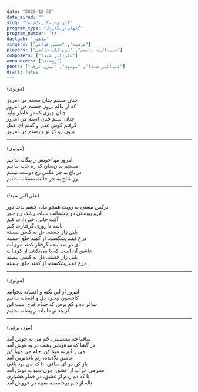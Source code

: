 ```yaml
---
date: "2020-12-30"
date_aired: ""
slug: "گلهای-رنگارنگ/۲۸۰"
program_type: "گلهای-رنگارنگ"
program_number: '۲۸۰'
dastgah: 'ماهور'
singers: ["مرضیه", "حسین قوامی"]
players: ["حبیب‌الله بدیعی", "روح‌الله خالقی"]
composers: ["علی‌اکبر شیدا"]
announcers: ["روشنک"]
poets: ["علی‌اکبر شیدا", "مولوی", "بیژن ترقی"]
draft: false
---
```


(مولوی)  

چنان مستم چنان مستم من امروز  
که از عالم برون جستم من امروز  
چنان چیزی که در خاطر نیاید  
چنان استم چنان استم من امروز  
گرفتم گوش عقل و گفتم ای عقل  
برون رو کز تو وارستم من امروز  

---  

(مولوی)  

امروز مها خویش ز بیگانه ندانیم  
مستیم بدان‌سان که ره خانه ندانیم  
در باغ به جز عکس رخ دوست نبینیم  
وز شاخ به جز حالت مستانه ندانیم  

---  

(علی‌اکبر شیدا)  

نرگس مستی به رویت همچو ماه، چشم بدت دور  
ابرو پیوستی دو چشمانت سیاه، رشک رخ حور  
آفت جانی، خبردارت كنم  
باشه تا روزی گرفتارت كنم  
بلبل زار خسته، دل به کسی نبسته  
مرغ قفس‌شکسته، از کمند خلق جسته  
ای دو صد بنده گرفتار کمند موی‌ات  
عاشق آن است که پا می‌نکشد از کوی‌ات  
بلبل زار خسته، دل به کسی نبسته  
مرغ قفس‌شکسته، از کمند خلق جسته  

---  

(مولوی)  

امروز از این نکته و افسانه مخوانید  
کافسون نپذیرد دل و افسانه ندانیم  
ساغر ده و کم پرس که چندُم قدح است این  
کز یاد تو ما باده ز پیمانه ندانیم  

---  

(بیژن ترقی)  

ساقیا چه بنشستی، خُمِ می به جوش آمد  
در گشا که مدهوشی پشت در به هوش آمد  
می ز خُم به مینا کن، جام می مهیا کن  
عاشقِ بلادیده، رندِ باده‌نوش آمد  
باز کن در ای ساقی، تا که می بود باقی  
محرمی خراب از عشق، چون سبو به دوش آمد  
تا که دم زدم از عشق، در خمار هشیاری  
ناله از دلم برخاست، سینه در خروش آمد  
